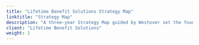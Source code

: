 ```yaml
---
title: "Lifetime Benefit Solutions Strategy Map"
linktitle: "Strategy Map"
description: "A three-year Strategy Map guided by Westover set the foundation for a full Strategic Plan."
client: "Lifetime Benefit Solutions"
weight: 1
---
```

